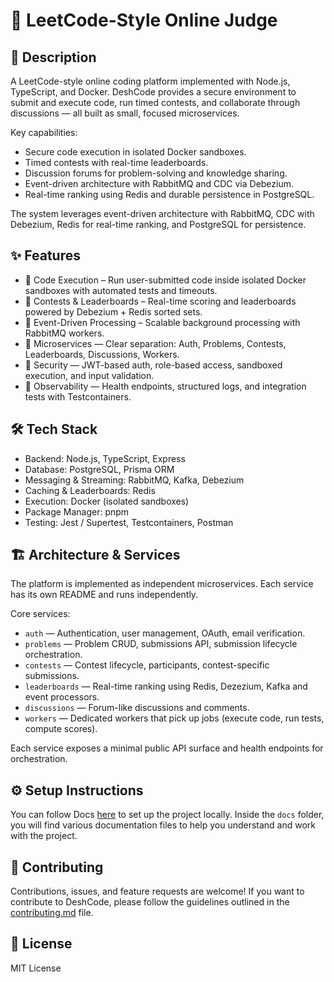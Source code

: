 # 🚀 LeetCode-Style Online Judge

## 📖 Description
A LeetCode-style online coding platform implemented with Node.js, TypeScript, and Docker. DeshCode provides a secure environment to submit and execute code, run timed contests, and collaborate through discussions — all built as small, focused microservices.

Key capabilities:
- Secure code execution in isolated Docker sandboxes.
- Timed contests with real-time leaderboards.
- Discussion forums for problem-solving and knowledge sharing.
- Event-driven architecture with RabbitMQ and CDC via Debezium.
- Real-time ranking using Redis and durable persistence in PostgreSQL.

The system leverages event-driven architecture with RabbitMQ, CDC with Debezium, Redis for real-time ranking, and PostgreSQL for persistence.

## ✨ Features
- 🔹 Code Execution – Run user-submitted code inside isolated Docker sandboxes with automated tests and timeouts.
- 🔹 Contests & Leaderboards – Real-time scoring and leaderboards powered by Debezium + Redis sorted sets.
- 🔹 Event-Driven Processing – Scalable background processing with RabbitMQ workers.
- 🔹 Microservices — Clear separation: Auth, Problems, Contests, Leaderboards, Discussions, Workers.
- 🔹 Security — JWT-based auth, role-based access, sandboxed execution, and input validation.
- 🔹 Observability — Health endpoints, structured logs, and integration tests with Testcontainers.

## 🛠 Tech Stack
- Backend: Node.js, TypeScript, Express
- Database: PostgreSQL, Prisma ORM
- Messaging & Streaming: RabbitMQ, Kafka, Debezium
- Caching & Leaderboards: Redis
- Execution: Docker (isolated sandboxes)
- Package Manager: pnpm
- Testing: Jest / Supertest, Testcontainers, Postman

## 🏗 Architecture & Services
The platform is implemented as independent microservices. Each service has its own README and runs independently.

Core services:
- `auth` — Authentication, user management, OAuth, email verification.
- `problems` — Problem CRUD, submissions API, submission lifecycle orchestration.
- `contests` — Contest lifecycle, participants, contest-specific submissions.
- `leaderboards` — Real-time ranking using Redis, Dezezium, Kafka and event processors.
- `discussions` — Forum-like discussions and comments.
- `workers` — Dedicated workers that pick up jobs (execute code, run tests, compute scores).

Each service exposes a minimal public API surface and health endpoints for orchestration.

## ⚙️ Setup Instructions
You can follow Docs [here](docs) to set up the project locally.
Inside the `docs` folder, you will find various documentation files to help you understand and work with the project.

## 🤝 Contributing
Contributions, issues, and feature requests are welcome!
If you want to contribute to DeshCode, please follow the guidelines outlined in the [contributing.md](contributing.md) file.

## 📄 License
MIT License